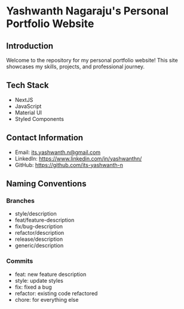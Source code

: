 # Yashwanth Nagaraju's Personal Portfolio Website

## Introduction
Welcome to the repository for my personal portfolio website! This site showcases my skills, projects, and professional journey.

## Tech Stack
- NextJS
- JavaScript
- Material UI
- Styled Components

## Contact Information
- Email: its.yashwanth.n@gmail.com
- LinkedIn: https://www.linkedin.com/in/yashwanthn/
- GitHub: https://github.com/its-yashwanth-n

## Naming Conventions

### Branches
- style/description
- feat/feature-description
- fix/bug-description
- refactor/description
- release/description
- generic/description

### Commits
- feat: new feature description
- style: update styles
- fix: fixed a bug
- refactor: existing code refactored
- chore: for everything else
